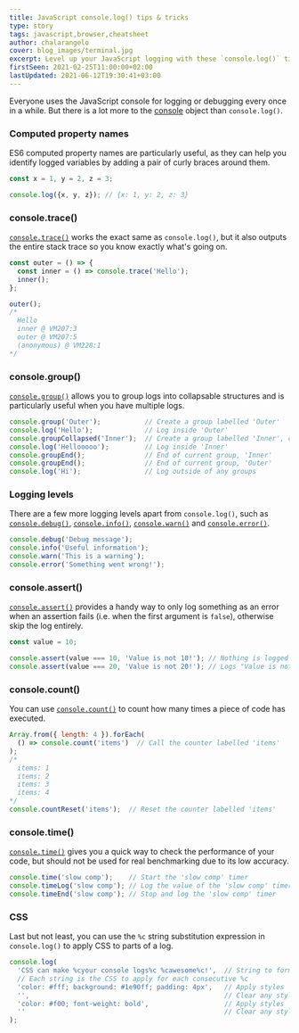 ```yaml
---
title: JavaScript console.log() tips & tricks
type: story
tags: javascript,browser,cheatsheet
author: chalarangelo
cover: blog_images/terminal.jpg
excerpt: Level up your JavaScript logging with these `console.log()` tips and tricks.
firstSeen: 2021-02-25T11:00:00+02:00
lastUpdated: 2021-06-12T19:30:41+03:00
---
```


Everyone uses the JavaScript console for logging or debugging every once in a while. But there is a lot more to the [console](https://developer.mozilla.org/en-US/docs/Web/API/Console) object than `console.log()`.

### Computed property names

ES6 computed property names are particularly useful, as they can help you identify logged variables by adding a pair of curly braces around them.

```js
const x = 1, y = 2, z = 3;

console.log({x, y, z}); // {x: 1, y: 2, z: 3}
```

### console.trace()

[`console.trace()`](https://developer.mozilla.org/en-US/docs/Web/API/Console/trace) works the exact same as `console.log()`, but it also outputs the entire stack trace so you know exactly what's going on.

```js
const outer = () => {
  const inner = () => console.trace('Hello');
  inner();
};

outer();
/*
  Hello
  inner @ VM207:3
  outer @ VM207:5
  (anonymous) @ VM228:1
*/
```

### console.group()

[`console.group()`](https://developer.mozilla.org/en-US/docs/Web/API/Console/group) allows you to group logs into collapsable structures and is particularly useful when you have multiple logs.

```js
console.group('Outer');           // Create a group labelled 'Outer'
console.log('Hello');             // Log inside 'Outer'
console.groupCollapsed('Inner');  // Create a group labelled 'Inner', collapsed
console.log('Hellooooo');         // Log inside 'Inner'
console.groupEnd();               // End of current group, 'Inner'
console.groupEnd();               // End of current group, 'Outer'
console.log('Hi');                // Log outside of any groups
```

### Logging levels

There are a few more logging levels apart from `console.log()`, such as [`console.debug()`](https://developer.mozilla.org/en-US/docs/Web/API/Console/debug), [`console.info()`](https://developer.mozilla.org/en-US/docs/Web/API/Console/info), [`console.warn()`](https://developer.mozilla.org/en-US/docs/Web/API/Console/warn) and [`console.error()`](https://developer.mozilla.org/en-US/docs/Web/API/Console/error).

```js
console.debug('Debug message');
console.info('Useful information');
console.warn('This is a warning');
console.error('Something went wrong!');
```

### console.assert()

[`console.assert()`](https://developer.mozilla.org/en-US/docs/Web/API/console/assert) provides a handy way to only log something as an error when an assertion fails (i.e. when the first argument is `false`), otherwise skip the log entirely.

```js
const value = 10;

console.assert(value === 10, 'Value is not 10!'); // Nothing is logged
console.assert(value === 20, 'Value is not 20!'); // Logs "Value is not 20!"
```

### console.count()

You can use [`console.count()`](https://developer.mozilla.org/en-US/docs/Web/API/Console/count) to count how many times a piece of code has executed.

```js
Array.from({ length: 4 }).forEach(
  () => console.count('items')  // Call the counter labelled 'items'
);
/*
  items: 1
  items: 2
  items: 3
  items: 4
*/
console.countReset('items');  // Reset the counter labelled 'items'
```

### console.time()

[`console.time()`](https://developer.mozilla.org/en-US/docs/Web/API/Console/time) gives you a quick way to check the performance of your code, but should not be used for real benchmarking due to its low accuracy.

```js
console.time('slow comp');    // Start the 'slow comp' timer
console.timeLog('slow comp'); // Log the value of the 'slow comp' timer
console.timeEnd('slow comp'); // Stop and log the 'slow comp' timer
```

### CSS

Last but not least, you can use the `%c` string substitution expression in `console.log()` to apply CSS to parts of a log.

```js
console.log(
  'CSS can make %cyour console logs%c %cawesome%c!',  // String to format
  // Each string is the CSS to apply for each consecutive %c
  'color: #fff; background: #1e90ff; padding: 4px',   // Apply styles
  '',                                                 // Clear any styles
  'color: #f00; font-weight: bold',                   // Apply styles
  ''                                                  // Clear any styles
);
```
